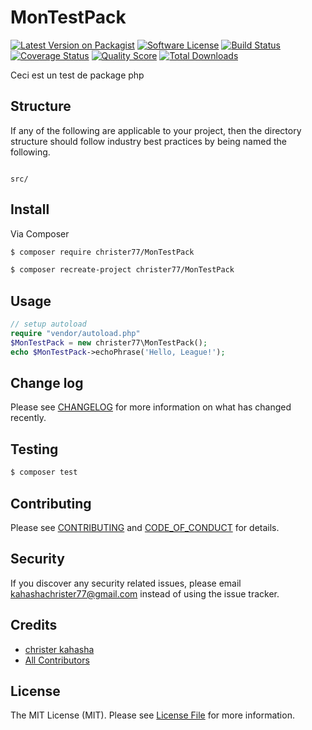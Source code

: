 # MonTestPack

[![Latest Version on Packagist][ico-version]][link-packagist]
[![Software License][ico-license]](LICENSE.md)
[![Build Status][ico-travis]][link-travis]
[![Coverage Status][ico-scrutinizer]][link-scrutinizer]
[![Quality Score][ico-code-quality]][link-code-quality]
[![Total Downloads][ico-downloads]][link-downloads]

Ceci est un test de package php

## Structure

If any of the following are applicable to your project, then the directory structure should follow industry best practices by being named the following.

```

src/

```


## Install

Via Composer

``` bash
$ composer require christer77/MonTestPack

$ composer recreate-project christer77/MonTestPack
```

## Usage

``` php
// setup autoload
require "vendor/autoload.php"
$MonTestPack = new christer77\MonTestPack();
echo $MonTestPack->echoPhrase('Hello, League!');
```

## Change log

Please see [CHANGELOG](CHANGELOG.md) for more information on what has changed recently.

## Testing

``` bash
$ composer test
```

## Contributing

Please see [CONTRIBUTING](CONTRIBUTING.md) and [CODE_OF_CONDUCT](CODE_OF_CONDUCT.md) for details.

## Security

If you discover any security related issues, please email kahashachrister77@gmail.com instead of using the issue tracker.

## Credits

- [christer kahasha][link-author]
- [All Contributors][link-contributors]

## License

The MIT License (MIT). Please see [License File](LICENSE.md) for more information.

[ico-version]: https://img.shields.io/packagist/v/christer77/MonTestPack.svg?style=flat-square
[ico-license]: https://img.shields.io/badge/license-MIT-brightgreen.svg?style=flat-square
[ico-travis]: https://img.shields.io/travis/christer77/MonTestPack/master.svg?style=flat-square
[ico-scrutinizer]: https://img.shields.io/scrutinizer/coverage/g/christer77/MonTestPack.svg?style=flat-square
[ico-code-quality]: https://img.shields.io/scrutinizer/g/christer77/MonTestPack.svg?style=flat-square
[ico-downloads]: https://img.shields.io/packagist/dt/christer77/MonTestPack.svg?style=flat-square

[link-packagist]: https://packagist.org/packages/christer77/MonTestPack
[link-travis]: https://travis-ci.org/christer77/MonTestPack
[link-scrutinizer]: https://scrutinizer-ci.com/g/christer77/MonTestPack/code-structure
[link-code-quality]: https://scrutinizer-ci.com/g/christer77/MonTestPack
[link-downloads]: https://packagist.org/packages/christer77/MonTestPack
[link-author]: https://github.com/christer77
[link-contributors]: ../../contributors
